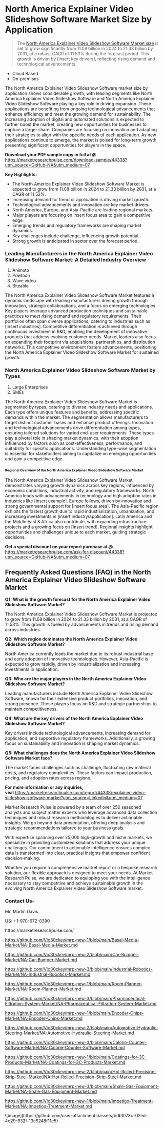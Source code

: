<h1>North America Explainer Video Slideshow Software Market&nbsp;Size by Application</h1><blockquote><p>The <a href="https://marketresearchpulse.com/download-sample/44338?utm_source=GitHub-NA&amp;utm_medium=07">North America Explainer Video Slideshow Software Market size</a> is set to grow significantly from 11.08 billion in 2024 to 21.33 billion by 2031, at a robust CAGR of 11.53% during the forecast period. This growth is driven by [insert key drivers], reflecting rising demand and technological advancements.</p></blockquote><ul><li>Cloud Based<li> On-premises</li></ul><p>The North America Explainer Video Slideshow Software market size by application shows considerable growth, with leading segments like North America Explainer Video Slideshow Software and North America Explainer Video Slideshow Software playing a key role in driving expansion. These applications are benefiting from ongoing technological advancements that enhance efficiency and meet the growing demand for sustainability. The increasing adoption of digital and automated solutions is expected to further boost the market, creating new opportunities for businesses to capture a larger share. Companies are focusing on innovation and adapting their strategies to align with the specific needs of each application. As new applications continue to emerge, the market is poised for long-term growth, presenting significant opportunities for players in the space.</p><p><strong>Download your PDF sample copy in full at @ </strong><a href="https://marketresearchpulse.com/download-sample/44338?utm_source=GitHub-NA&amp;utm_medium=07">https://marketresearchpulse.com/download-sample/44338?utm_source=GitHub-NA&amp;utm_medium=07</a></p><p><strong>Key Highlights: </strong></p><ul><li>The North America Explainer Video Slideshow Software Market is expected to grow from 11.08 billion in 2024 to 21.33 billion by 2031, at a CAGR of 11.53%.</li><li>Increasing demand for trend or application is driving market growth.</li><li>Technological advancements and innovation are key market drivers.</li><li>North America, Europe, and Asia-Pacific are leading regional markets.</li><li>Major players are focusing on insert focus area to gain a competitive edge.</li><li>Emerging trends and regulatory frameworks are shaping market dynamics.</li><li>Key challenges include challenge, influencing growth potential.</li><li>Strong growth is anticipated in sector over the forecast period.</li></ul><h3>Leading Manufacturers in the North America Explainer Video Slideshow Software Market: A Detailed Industry Overview</h3><ol><li>Animoto</li><li>Powtoon</li><li>Wave.video</li><li>Biteable</li></ol><div class="flex max-w-full flex-col flex-grow"><div class="min-h-8 text-message flex w-full flex-col items-end gap-2 whitespace-normal break-words [.text-message+&amp;]:mt-5" dir="auto" data-message-author-role="assistant" data-message-id="fd8432e4-4910-450d-b182-61b7bfb0a01f" data-message-model-slug="gpt-4o"><div class="flex w-full flex-col gap-1 empty:hidden first:pt-[3px]"><div class="markdown prose w-full break-words dark:prose-invert light"><p>The North America Explainer Video Slideshow Software Market features a dynamic landscape with leading manufacturers driving growth through innovation, strategic collaborations, and a focus on emerging technologies. Key players leverage advanced production techniques and sustainable practices to meet rising demand and regulatory requirements. Their portfolios often span diverse applications, catering to industries such as [insert industries]. Competitive differentiation is achieved through continuous investment in R&amp;D, enabling the development of innovative products that address evolving customer needs. Market leaders also focus on expanding their footprint via acquisitions, partnerships, and distribution networks. This competitive environment fosters advancements, positioning the North America Explainer Video Slideshow Software Market for sustained growth.</p></div></div></div></div><h3>North America Explainer Video Slideshow Software Market by Types</h3><ol><li>Large Enterprises<li> SMEs</li></ol><div class="flex max-w-full flex-col flex-grow"><div class="min-h-8 text-message flex w-full flex-col items-end gap-2 whitespace-normal break-words [.text-message+&amp;]:mt-5" dir="auto" data-message-author-role="assistant" data-message-id="084470be-0bb7-4664-bddf-5156b4f41249" data-message-model-slug="gpt-4o-mini"><div class="flex w-full flex-col gap-1 empty:hidden first:pt-[3px]"><div class="markdown prose w-full break-words dark:prose-invert light"><p>The North America Explainer Video Slideshow Software Market is segmented by types, catering to diverse industry needs and applications. Each type offers unique features and benefits, addressing specific demands within the market. The segmentation allows manufacturers to target distinct customer bases and enhance product offerings. Innovation and technological advancements drive differentiation among types, ensuring tailored solutions for varied end-user requirements. These types play a pivotal role in shaping market dynamics, with their adoption influenced by factors such as cost-effectiveness, performance, and suitability for specific applications. Understanding type-wise segmentation is essential for stakeholders aiming to capitalize on emerging opportunities and gain a competitive edge.</p></div></div></div></div><h3><span style="font-size: 11px;">Regional Overview of the North America Explainer Video Slideshow Software Market</span></h3><div class="flex max-w-full flex-col flex-grow"><div class="min-h-8 text-message flex w-full flex-col items-end gap-2 whitespace-normal break-words [.text-message+&amp;]:mt-5" dir="auto" data-message-author-role="assistant" data-message-id="e9038762-ce64-4e30-91c9-9bd413514231" data-message-model-slug="gpt-4o-mini"><div class="flex w-full flex-col gap-1 empty:hidden first:pt-[3px]"><div class="markdown prose w-full break-words dark:prose-invert light"><p>The North America Explainer Video Slideshow Software Market demonstrates varying growth dynamics across key regions, influenced by economic conditions, industrial activity, and regulatory frameworks. North America leads with advancements in technology and high adoption rates in industries like [insert example]. Europe follows, driven by innovation and strong governmental support for [insert focus area]. The Asia-Pacific region exhibits the fastest growth due to rapid industrialization, urbanization, and increasing investments in [insert industry/application]. Latin America and the Middle East &amp; Africa also contribute, with expanding infrastructure projects and a growing focus on [insert trend]. Regional insights highlight opportunities and challenges unique to each market, guiding strategic decisions.</p></div></div></div></div><p><strong>Get a special discount on your report purchase at @ </strong><a href="https://marketresearchpulse.com/ask-for-discount/44338?utm_source=GitHub-NA&amp;utm_medium=07">https://marketresearchpulse.com/ask-for-discount/44338?utm_source=GitHub-NA&amp;utm_medium=07</a></p><h2>Frequently Asked Questions (FAQ) in the North America Explainer Video Slideshow Software Market</h2><p><strong>Q1: What is the growth forecast for the North America Explainer Video Slideshow Software Market?</strong></p><p>The North America Explainer Video Slideshow Software Market is projected to grow from 11.08 billion in 2024 to 21.33 billion by 2031, at a CAGR of 11.53%. This growth is fueled by advancements in trends and rising demand across industries.</p><p><strong>Q2: Which region dominates the North America Explainer Video Slideshow Software Market?</strong></p><p>North America currently leads the market due to its robust industrial base and early adoption of innovative technologies. However, Asia-Pacific is expected to grow rapidly, driven by industrialization and increasing investments in application.</p><p><strong>Q3: Who are the major players in the North America Explainer Video Slideshow Software Market?</strong></p><p>Leading manufacturers include North America Explainer Video Slideshow Software, known for their extensive product portfolios, innovation, and strong presence. These players focus on R&amp;D and strategic partnerships to maintain competitiveness.</p><p><strong>Q4: What are the key drivers of the North America Explainer Video Slideshow Software Market?</strong></p><p>Key drivers include technological advancements, increasing demand for application, and supportive regulatory frameworks. Additionally, a growing focus on sustainability and innovation is shaping market dynamics.</p><p><strong>Q5: What challenges does the North America Explainer Video Slideshow Software Market face?</strong></p><p>The market faces challenges such as challenge, fluctuating raw material costs, and regulatory complexities. These factors can impact production, pricing, and adoption rates across regions.</p><p><strong>For more information or any inquiries, visit&nbsp;</strong><a href="https://marketresearchpulse.com/report/44338/explainer-video-slideshow-software-market?utm_source=Linkedin&utm_medium=07">https://marketresearchpulse.com/report/44338/explainer-video-slideshow-software-market?utm_source=Linkedin&utm_medium=07</a></p><p>Market Research Pulse is powered by a team of over 250 seasoned analysts and subject matter experts who leverage advanced data collection techniques and robust research methodologies to deliver actionable insights. We go beyond data presentation, offering deep analysis and strategic recommendations tailored to your business goals.</p><p>With expertise spanning over 25,000 high-growth and niche markets, we specialize in providing customized solutions that address your unique challenges. Our commitment to actionable intelligence ensures complex data is transformed into clear, practical insights that empower confident decision-making.</p><p>Whether you require a comprehensive market report or a bespoke research solution, our flexible approach is designed to meet your needs. At Market Research Pulse, we are dedicated to equipping you with the intelligence necessary to stay competitive and achieve sustainable growth in the evolving North America Explainer Video Slideshow Software market.</p><h3><strong>Contact Us-</strong></h3><p>Mr. Martin Davis</p><p>US: +1-970-672-0390</p><p>https://marketresearchpulse.com/</p><p><a href="https://github.com/Vic30ckey/mrp-new-1/blob/main/Basal-Media-Market/NA-Basal-Media-Market.md">https://github.com/Vic30ckey/mrp-new-1/blob/main/Basal-Media-Market/NA-Basal-Media-Market.md</a></p><p><a href="https://github.com/Vic30ckey/mrp-new-2/blob/main/Car-Bumper-Market/NA-Car-Bumper-Market.md">https://github.com/Vic30ckey/mrp-new-2/blob/main/Car-Bumper-Market/NA-Car-Bumper-Market.md</a></p><p><a href="https://github.com/Vic30ckey/mrp-new-3/blob/main/Industrial-Robotics-Market/NA-Industrial-Robotics-Market.md">https://github.com/Vic30ckey/mrp-new-3/blob/main/Industrial-Robotics-Market/NA-Industrial-Robotics-Market.md</a></p><p><a href="https://github.com/Vic30ckey/mrp-new-1/blob/main/Room-Planner-Market/NA-Room-Planner-Market.md">https://github.com/Vic30ckey/mrp-new-1/blob/main/Room-Planner-Market/NA-Room-Planner-Market.md</a></p><p><a href="https://github.com/Vic30ckey/mrp-new-3/blob/main/Pharmaceutical-Filtration-System-Market/NA-Pharmaceutical-Filtration-System-Market.md">https://github.com/Vic30ckey/mrp-new-3/blob/main/Pharmaceutical-Filtration-System-Market/NA-Pharmaceutical-Filtration-System-Market.md</a></p><p><a href="https://github.com/Vic30ckey/mrp-new-1/blob/main/Encoder-Chips-Market/NA-Encoder-Chips-Market.md">https://github.com/Vic30ckey/mrp-new-1/blob/main/Encoder-Chips-Market/NA-Encoder-Chips-Market.md</a></p><p><a href="https://github.com/Vic30ckey/mrp-new-2/blob/main/Automotive-Hydraulic-Steering-Market/NA-Automotive-Hydraulic-Steering-Market.md">https://github.com/Vic30ckey/mrp-new-2/blob/main/Automotive-Hydraulic-Steering-Market/NA-Automotive-Hydraulic-Steering-Market.md</a></p><p><a href="https://github.com/Vic30ckey/mrp-new-3/blob/main/Calorie-Counter-Software-Market/NA-Calorie-Counter-Software-Market.md">https://github.com/Vic30ckey/mrp-new-3/blob/main/Calorie-Counter-Software-Market/NA-Calorie-Counter-Software-Market.md</a></p><p><a href="https://github.com/Vic30ckey/mrp-new-1/blob/main/Coatings-for-3C-Products-Market/NA-Coatings-for-3C-Products-Market.md">https://github.com/Vic30ckey/mrp-new-1/blob/main/Coatings-for-3C-Products-Market/NA-Coatings-for-3C-Products-Market.md</a></p><p><a href="https://github.com/Vic30ckey/mrp-new-2/blob/main/Hot-Rolled-Precision-Strip-Steel-Market/NA-Hot-Rolled-Precision-Strip-Steel-Market.md">https://github.com/Vic30ckey/mrp-new-2/blob/main/Hot-Rolled-Precision-Strip-Steel-Market/NA-Hot-Rolled-Precision-Strip-Steel-Market.md</a></p><p><a href="https://github.com/Vic30ckey/mrp-new-3/blob/main/Shale-Gas-Equipment-Market/NA-Shale-Gas-Equipment-Market.md">https://github.com/Vic30ckey/mrp-new-3/blob/main/Shale-Gas-Equipment-Market/NA-Shale-Gas-Equipment-Market.md</a></p><p><a href="https://github.com/Vic30ckey/mrp-new-1/blob/main/Impetigo-Treatment-Market/NA-Impetigo-Treatment-Market.md">https://github.com/Vic30ckey/mrp-new-1/blob/main/Impetigo-Treatment-Market/NA-Impetigo-Treatment-Market.md</a></p>
![image](https://github.com/user-attachments/assets/bdb1073c-02ed-4c29-932f-13c9248f11e5)
